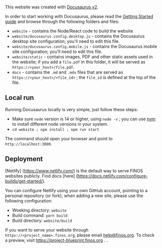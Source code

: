 This website was created with [Docusaurus v2](https://v2.docusaurus.io/).

In order to start working with Docusaurus, please read the [Getting Started guide](https://docusaurus.io/docs/configuration) and browse through the following folders and files:

- `website` - contains the Node/React code to build the website
- `website/docusaurus.config.desktop.js` - contains the Docusaurus desktop site configuration; you'll need to edit this file.
- `website/docusaurus.config.mobile.js` - contains the Docusaurus mobile site configuration; you'll need to edit this file.
- `website/static` - contains images, PDF and other static assets used in the website; if you add a `file.pdf` in this folder, it will be served as `https://<your_host>/file.pdf`.
- `docs` - contains the `.md` and `.mdx` files that are served as `https://<your_host>/<file_id>` ; the `file_id` is defined at the top of the file.

## Local run

Running Docusaurus locally is very simple, just follow these steps:

- Make sure `node` version is 14 or higher, using `node -v` ; you can use [nvm](https://github.com/nvm-sh/nvm) to install different node versions in your system.
- `cd website ; npm install ; npm run start`

The command should open your browser and point to `http://localhost:3000`.

## Deployment

[Netlify] (https://www.netlify.com/) is the default way to serve FINOS websites publicly. Find docs [here] (https://docs.netlify.com/configure-builds/get-started/).

You can configure Netlify using your own GitHub account, pointing to a personal repository (or fork); when adding a new site, please use the following configuration:

- Woeking directory: `website`
- Build command: `yarn build`
- Build directory: `website/build`

If you want to serve your website through `https://<project_name>.finos.org`, please email [help@finos.org](mailto:help@finos.org). To check a preview, visit https://project-blueprint.finos.org .
.
